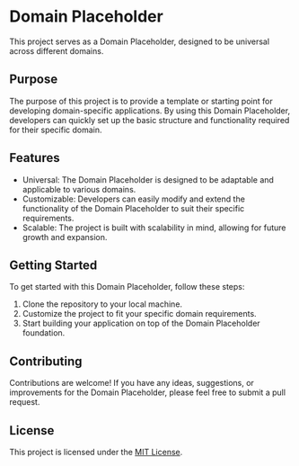 # Domain Placeholder

This project serves as a Domain Placeholder, designed to be universal across different domains.

## Purpose

The purpose of this project is to provide a template or starting point for developing domain-specific applications. By using this Domain Placeholder, developers can quickly set up the basic structure and functionality required for their specific domain.

## Features

- Universal: The Domain Placeholder is designed to be adaptable and applicable to various domains.
- Customizable: Developers can easily modify and extend the functionality of the Domain Placeholder to suit their specific requirements.
- Scalable: The project is built with scalability in mind, allowing for future growth and expansion.

## Getting Started

To get started with this Domain Placeholder, follow these steps:

1. Clone the repository to your local machine.
2. Customize the project to fit your specific domain requirements.
3. Start building your application on top of the Domain Placeholder foundation.

## Contributing

Contributions are welcome! If you have any ideas, suggestions, or improvements for the Domain Placeholder, please feel free to submit a pull request.

## License

This project is licensed under the [MIT License](LICENSE).
